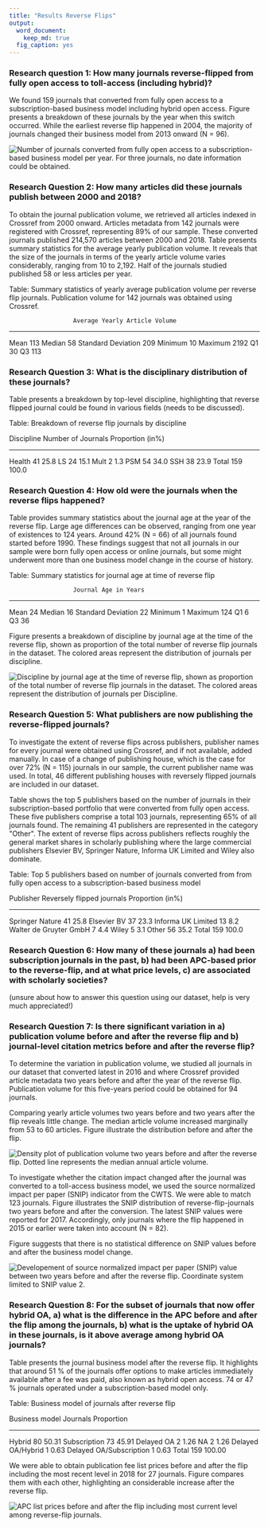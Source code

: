 ```yaml
---
title: "Results Reverse Flips"
output:
  word_document: 
    keep_md: true
  fig_caption: yes
---
```






### Research question 1: How many journals reverse-flipped from fully open access to toll-access (including hybrid)? 

We found 159 journals that converted from fully open access to a subscription-based business model including hybrid open access. Figure presents a breakdown of these journals by the year when this switch occurred. While the earliest reverse flip happened in 2004, the majority of journals changed their business model from 2013 onward (N = 96).


![Number of journals converted from fully open access to a subscription-based business model per year. For three journals, no date information could be obtained.](results_files/figure-docx/time-1.png)

### Research Question 2: How many articles did these journals publish between 2000 and 2018?



To obtain the journal publication volume, we retrieved all articles indexed in Crossref from 2000 onward. Articles metadata from 142 journals were registered with Crossref, representing 89% of our sample. These converted journals published 214,570 articles between 2000 and 2018. Table presents summary statistics for the average yearly publication volume. It reveals that the size of the journals in terms of the yearly article volume varies considerably, ranging from 10 to 2,192. Half of the journals studied published 58 or less articles per year. 


Table: Summary statistics of yearly average publication volume per reverse flip journals. Publication volume for 142 journals was obtained using Crossref.

                      Average Yearly Article Volume
-------------------  ------------------------------
Mean                                            113
Median                                           58
Standard Deviation                              209
Minimum                                          10
Maximum                                        2192
Q1                                               30
Q3                                              113

### Research Question 3: What is the disciplinary distribution of these journals? 



Table presents a breakdown by top-level discipline, highlighting that reverse flipped journal could be found in various fields (needs to be discussed).


Table: Breakdown of reverse flip journals by discipline

Discipline    Number of Journals   Proportion (in%)
-----------  -------------------  -----------------
Health                        41               25.8
LS                            24               15.1
Mult                           2                1.3
PSM                           54               34.0
SSH                           38               23.9
Total                        159              100.0



### Research Question 4: How old were the journals when the reverse flips happened?

Table provides summary statistics about the journal age at the year of the reverse flip. Large age differences can be observed, ranging from one year of existences to 124 years. Around 42% (N = 66) of all journals found started before 1990. These findings suggest that not all journals in our sample were born fully open access or online journals, but some might underwent more than one business model change in the course of history.


Table: Summary statistics for journal age at time of reverse flip

                      Journal Age in Years
-------------------  ---------------------
Mean                                    24
Median                                  16
Standard Deviation                      22
Minimum                                  1
Maximum                                124
Q1                                       6
Q3                                      36

Figure presents a breakdown of discipline by journal age at the time of the reverse flip, shown as proportion of the total number of reverse flip journals in the dataset. The colored areas represent the distribution of journals per discipline. 


![Discipline by journal age at the time of reverse flip, shown as proportion of the total number of reverse flip journals in the dataset. The colored areas represent the distribution of journals per Discipline.](results_files/figure-docx/unnamed-chunk-8-1.png)

### Research Question 5: What publishers are now publishing the reverse-flipped journals?



To investigate the extent of reverse flips across publishers, publisher names for every journal were obtained using Crossref, and if not available, added manually. In case of a change of publishing house, which is the case for over 72% (N = 115) journals in our sample, the current publisher name was used. In total, 46 different publishing houses with reversely flipped journals are included in our dataset. 

Table shows the top 5 publishers based on the number of journals in their subscription-based portfolio that were converted from fully open access. These five publishers comprise a total 103 journals, representing 65% of all journals found. The remaining 41 publishers are represented in the category "Other". The extent of reverse flips across publishers reflects roughly the general market shares in scholarly publishing  where the large commercial publishers Elsevier BV, Springer Nature, Informa UK Limited and Wiley also dominate.


Table: Top 5 publishers based on number of journals converted from from fully open access to a subscription-based business model

Publisher                 Reversely flipped journals   Proportion (in%)
-----------------------  ---------------------------  -----------------
Springer Nature                                   41               25.8
Elsevier BV                                       37               23.3
Informa UK Limited                                13                8.2
Walter de Gruyter GmbH                             7                4.4
Wiley                                              5                3.1
Other                                             56               35.2
Total                                            159              100.0

### Research Question 6: How many of these journals a) had been subscription journals in the past, b) had been APC-based prior to the reverse-flip, and at what price levels, c) are associated with scholarly societies?

(unsure about how to answer this question using our dataset, help is very much appreciated!)

### Research Question 7:  Is there significant variation in  a) publication volume before and after the reverse flip and b) journal-level citation metrics before and after the reverse flip?




To determine the variation in publication volume, we studied all journals in our dataset that converted latest in 2016 and where Crossref provided article metadata two years before and after the year of the reverse flip. Publication volume for this five-years period could be obtained for 94 journals.

Comparing yearly article volumes two years before and two years after the flip reveals little change. The median article volume  increased marginally from 53 to 60 articles. Figure illustrate the distribution before and after the flip.

![Density plot of publication volume two years before and after the reverse flip. Dotted line represents the median annual article volume.](results_files/figure-docx/unnamed-chunk-12-1.png)



To investigate whether the citation impact changed after the journal was converted to a toll-access business model, we used the source normalized impact per paper (SNIP) indicator from the CWTS. We were able to match 123 journals. Figure illustrates the SNIP distribution of reverse-flip-journals two years before and after the conversion. The latest SNIP values were reported for 2017. Accordingly, only journals where the flip happened in 2015 or earlier were taken into account (N = 82).

Figure suggests that there is no statistical difference on SNIP values before and after the business model change. 

![Developement of source normalized impact per paper (SNIP) value between two years before and after the reverse flip. Coordinate system limited to SNIP value 2.](results_files/figure-docx/unnamed-chunk-14-1.png)

### Research Question 8: For the subset of journals that now offer hybrid OA, a) what is the difference in the APC before and after the flip among the journals, b) what is the uptake of hybrid OA in these journals, is it above average among hybrid OA journals? 

Table presents the journal business model after the reverse flip. It highlights that around 51 % of the journals offer options to make articles immediately available after a fee was paid, also known as hybrid open access. 74  or 47 % journals operated under a subscription-based model only.


Table: Business model of journals after reverse flip

Business model             Journals   Proportion
------------------------  ---------  -----------
Hybrid                           80        50.31
Subscription                     73        45.91
Delayed OA                        2         1.26
NA                                2         1.26
Delayed OA/Hybrid                 1         0.63
Delayed OA/Subscription           1         0.63
Total                           159       100.00




We were able to obtain publication fee list prices before and after the flip including the most recent level in 2018 for 27 journals. Figure compares them with each other, highlighting an considerable increase after the reverse flip.


![APC list prices before and after the flip including most current level among reverse-flip journals.](results_files/figure-docx/unnamed-chunk-17-1.png)

